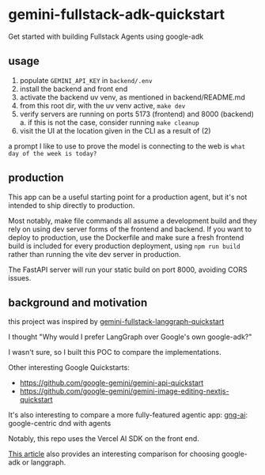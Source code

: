# gemini-fullstack-adk-quickstart

Get started with building Fullstack Agents using google-adk

## usage

1. populate `GEMINI_API_KEY` in `backend/.env`
2. install the backend and front end
3. activate the backend uv venv, as mentioned in backend/README.md
4. from this root dir, with the uv venv active, `make dev`
5. verify servers are running on ports 5173 (frontend) and 8000 (backend)
    a. if this is not the case, consider running `make cleanup`
6. visit the UI at the location given in the CLI as a result of (2)

a prompt I like to use to prove the model is connecting to the web is `what day of the week is today?`

## production

This app can be a useful starting point for a production agent, but it's not intended to ship directly to production.

Most notably, make file commands all assume a development build and they rely on using dev server forms of the frontend and backend. If you want to deploy to production, use the Dockerfile and make sure a fresh frontend build is included for every production deployment, using `npm run build` rather than running the vite dev server in production.

The FastAPI server will run your static build on port 8000, avoiding CORS issues.

## background and motivation

this project was inspired by [gemini-fullstack-langgraph-quickstart](https://github.com/google-gemini/gemini-fullstack-langgraph-quickstart)

I thought "Why would I prefer LangGraph over Google's own google-adk?"

I wasn't sure, so I built this POC to compare the implementations.

Other interesting Google Quickstarts:

- <https://github.com/google-gemini/gemini-api-quickstart>
- <https://github.com/google-gemini/gemini-image-editing-nextjs-quickstart>

It's also interesting to compare a more fully-featured agentic app:
[gng-ai](https://github.com/Vandivier/gng-ai): google-centric dnd with agents

Notably, this repo uses the Vercel AI SDK on the front end.

[This article](https://medium.com/@jjaladi/langgraph-vs-adk-a-developers-guide-to-choosing-the-right-ai-agent-framework-b59f756bcd98) also provides an interesting comparison for choosing google-adk or langgraph.

